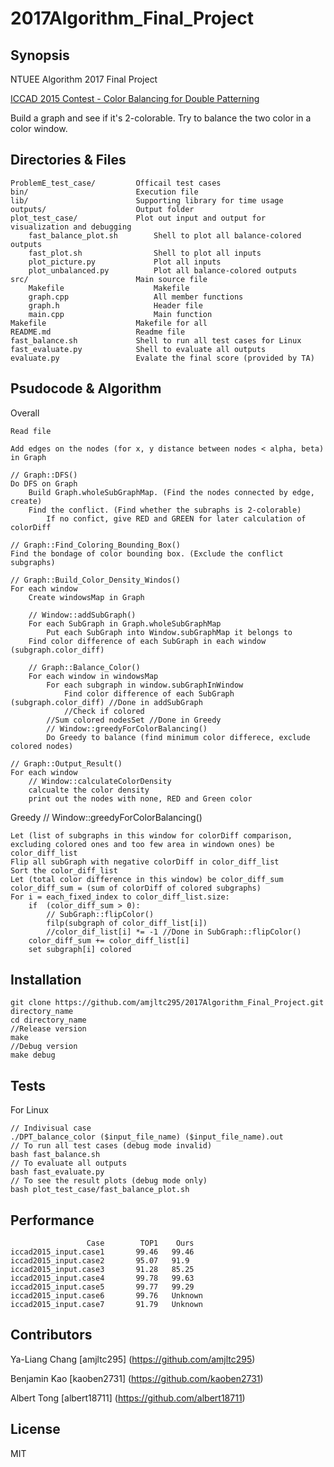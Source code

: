 # 2017Algorithm_Final_Project

## Synopsis

NTUEE Algorithm 2017 Final Project

[ICCAD 2015 Contest - Color Balancing for Double Patterning](http://cad-contest.el.cycu.edu.tw/problem_E/default.htm)

Build a graph and see if it's 2-colorable. Try to balance the two color in a color window.

## Directories & Files

```
ProblemE_test_case/         Officail test cases
bin/                        Execution file
lib/                        Supporting library for time usage
outputs/                    Output folder
plot_test_case/             Plot out input and output for visualization and debugging
    fast_balance_plot.sh        Shell to plot all balance-colored outputs
    fast_plot.sh                Shell to plot all inputs
    plot_picture.py             Plot all inputs
    plot_unbalanced.py          Plot all balance-colored outputs
src/                        Main source file
    Makefile                    Makefile
    graph.cpp                   All member functions
    graph.h                     Header file               
    main.cpp                    Main function
Makefile                    Makefile for all
README.md                   Readme file
fast_balance.sh             Shell to run all test cases for Linux
fast_evaluate.py            Shell to evaluate all outputs
evaluate.py                 Evalate the final score (provided by TA)

```

## Psudocode & Algorithm

Overall
```
Read file

Add edges on the nodes (for x, y distance between nodes < alpha, beta) in Graph 

// Graph::DFS()
Do DFS on Graph
    Build Graph.wholeSubGraphMap. (Find the nodes connected by edge, create)
    Find the conflict. (Find whether the subraphs is 2-colorable)
        If no confict, give RED and GREEN for later calculation of colorDiff

// Graph::Find_Coloring_Bounding_Box()
Find the bondage of color bounding box. (Exclude the conflict subgraphs)

// Graph::Build_Color_Density_Windos()
For each window
    Create windowsMap in Graph

    // Window::addSubGraph()
    For each SubGraph in Graph.wholeSubGraphMap
        Put each SubGraph into Window.subGraphMap it belongs to
    Find color difference of each SubGraph in each window (subgraph.color_diff)

    // Graph::Balance_Color()
    For each window in windowsMap
        For each subgraph in window.subGraphInWindow
            Find color difference of each SubGraph (subgraph.color_diff) //Done in addSubGraph
            //Check if colored
        //Sum colored nodesSet //Done in Greedy
        // Window::greedyForColorBalancing()
        Do Greedy to balance (find minimum color differece, exclude colored nodes)

// Graph::Output_Result()
For each window
    // Window::calculateColorDensity
    calcualte the color density
    print out the nodes with none, RED and Green color

```
Greedy // Window::greedyForColorBalancing()
```
Let (list of subgraphs in this window for colorDiff comparison, excluding colored ones and too few area in windown ones) be color_diff_list
Flip all subGraph with negative colorDiff in color_diff_list
Sort the color_diff_list
Let (total color difference in this window) be color_diff_sum
color_diff_sum = (sum of colorDiff of colored subgraphs)
For i = each_fixed_index to color_diff_list.size:
    if  (color_diff_sum > 0):
        // SubGraph::flipColor()
        filp(subgraph of color_diff_list[i])
        //color_dif_list[i] *= -1 //Done in SubGraph::flipColor()
    color_diff_sum += color_diff_list[i]
    set subgraph[i] colored
```

## Installation

```
git clone https://github.com/amjltc295/2017Algorithm_Final_Project.git directory_name
cd directory_name
//Release version
make
//Debug version
make debug
```

## Tests

For Linux
```
// Indivisual case
./DPT_balance_color ($input_file_name) ($input_file_name).out
// To run all test cases (debug mode invalid)
bash fast_balance.sh
// To evaluate all outputs
bash fast_evaluate.py
// To see the result plots (debug mode only)
bash plot_test_case/fast_balance_plot.sh
```

## Performance
```
                 Case        TOP1    Ours
iccad2015_input.case1       99.46   99.46
iccad2015_input.case2       95.07   91.9          
iccad2015_input.case3       91.28   85.25
iccad2015_input.case4       99.78   99.63
iccad2015_input.case5       99.77   99.29
iccad2015_input.case6       99.76   Unknown
iccad2015_input.case7       91.79   Unknown
```

## Contributors

Ya-Liang Chang [amjltc295] (https://github.com/amjltc295)

Benjamin Kao [kaoben2731] (https://github.com/kaoben2731)

Albert Tong [albert18711] (https://github.com/albert18711)



## License

MIT
